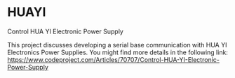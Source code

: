 # HUAYI

Control HUA YI Electronic Power Supply


This project discusses developing a serial base communication with HUA YI Electronics Power Supplies.
You might find more details in the following link: https://www.codeproject.com/Articles/70707/Control-HUA-YI-Electronic-Power-Supply
